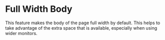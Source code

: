 # Full Width Body

This feature makes the body of the page full width by default. This helps to take advantage of the extra space that is available, especially when using wider monitors.